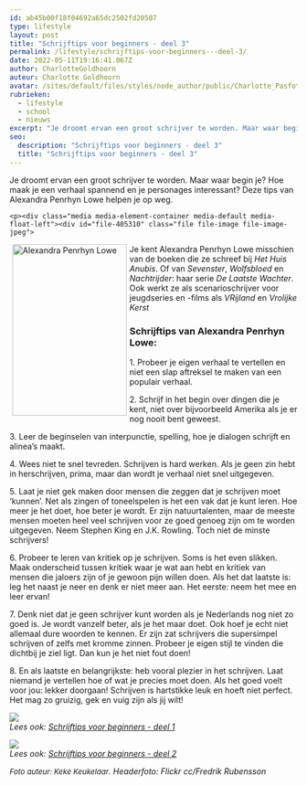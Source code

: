 ```yaml
---
id: ab45b00f18f04692a65dc2502fd20507
type: lifestyle
layout: post
title: "Schrijftips voor beginners - deel 3"
permalink: /lifestyle/schrijftips-voor-beginners---deel-3/
date: 2022-05-11T19:16:41.067Z
author: CharlotteGoldhoorn
auteur: Charlotte Goldhoorn
avatar: /sites/default/files/styles/node_author/public/Charlotte_PasfotoDSC01555%20EXTRA.jpg?itok=Uh1_j08g
rubrieken:
  - lifestyle
  - school
  - nieuws
excerpt: "Je droomt ervan een groot schrijver te worden. Maar waar begin je? Hoe maak je een verhaal spannend en je personages interessant? Deze tips van Alexandra Penrhyn Lowe helpen je op weg.  "
seo:
  description: "Schrijftips voor beginners - deel 3"
  title: "Schrijftips voor beginners - deel 3"
---
```

Je droomt ervan een groot schrijver te worden. Maar waar begin je? Hoe maak je een verhaal spannend en je personages interessant? Deze tips van Alexandra Penrhyn Lowe helpen je op weg.  

    <p><div class="media media-element-container media-default media-float-left"><div id="file-405310" class="file file-image file-image-jpeg">

        
  
  <div class="content">
    <img alt="Alexandra Penrhyn Lowe" title="Foto Keke Keukelaar" height="638" width="425" style="width: 200px; height: 300px; float: left; margin-left: 5px; margin-right: 5px;" class="media-element file-default" src="/sites/default/files/Alexandra%20Penrhyn%20Lowe-%C2%AEKeke%20Keukelaar%207D_0.jpg">  </div>

  
</div>
</div>Je kent Alexandra Penrhyn Lowe misschien van de boeken die ze schreef bij <em>Het Huis Anubis</em>. Of van <em>Sevenster</em>, <em>Wolfsbloed</em> en <em>Nachtrijder</em>: haar serie <em>De Laatste Wachter</em>. Ook werkt ze als scenarioschrijver voor jeugdseries en -films als <em>VRijland</em> en <em>Vrolijke Kerst</em>
<h3>Schrijftips van Alexandra Penrhyn Lowe:</h3>
<p>1. Probeer je eigen verhaal te vertellen en niet een slap aftreksel te maken van een populair verhaal.</p>
<p>2. Schrijf in het begin over dingen die je kent, niet over bijvoorbeeld Amerika als je er nog nooit bent geweest.</p>
<p>3. Leer de beginselen van interpunctie, spelling, hoe je dialogen schrijft en alinea’s maakt.</p>
<p>4. Wees niet te snel tevreden. Schrijven is hard werken. Als je geen zin hebt in herschrijven, prima, maar dan wordt je verhaal niet snel uitgegeven.</p>
<p>5. Laat je niet gek maken door mensen die zeggen dat je schrijven moet ‘kunnen’. Net als zingen of toneelspelen is het een vak dat je kunt leren. Hoe meer je het doet, hoe beter je wordt. Er zijn natuurtalenten, maar de meeste mensen moeten heel veel schrijven voor ze goed genoeg zijn om te worden uitgegeven. Neem Stephen King en J.K. Rowling. Toch niet de minste schrijvers!</p>
<p>6. Probeer te leren van kritiek op je schrijven. Soms is het even slikken. Maak onderscheid tussen kritiek waar je wat aan hebt en kritiek van mensen die jaloers zijn of je gewoon pijn willen doen. Als het dat laatste is: leg het naast je neer en denk er niet meer aan. Het eerste: neem het mee en leer ervan!</p>
<p>7. Denk niet dat je geen schrijver kunt worden als je Nederlands nog niet zo goed is. Je wordt vanzelf beter, als je het maar doet. Ook hoef je echt niet allemaal dure woorden te kennen. Er zijn zat schrijvers die supersimpel schrijven of zelfs met kromme zinnen. Probeer je eigen stijl te vinden die dichtbij je ziel ligt. Dan kun je het niet fout doen!</p>
<p>8. En als laatste en belangrijkste: heb vooral plezier in het schrijven. Laat niemand je vertellen hoe of wat je precies moet doen. Als het goed voelt voor jou: lekker doorgaan! Schrijven is hartstikke leuk en hoeft niet perfect. Het mag zo gruizig, gek en vuig zijn als jij wilt!</p>
<div class="kader">
<p><em><img class="kaderafbeelding" src="/sites/default/files/ff.png"><br>Lees ook: <a href="/school-nieuws/schrijftips-voor-beginners-deel-1">Schrijftips voor beginners - deel 1</a></em></p>
</div>
<div class="kader">
<p><em><img class="kaderafbeelding" src="/sites/default/files/ff.png"><br>Lees ook: <a href="/school-nieuws/schrijftips-voor-beginners-deel-2">Schrijftips voor beginners - deel 2</a></em></p>
</div>
<p><em><em><span style="font-size: 13.008px;">Foto auteur: </span><em style="font-size: 13.008px;">Keke Keukelaar</em>. Headerfoto: Flickr cc/Fredrik Rubensson</em></em></p>
<p> </p>
  

